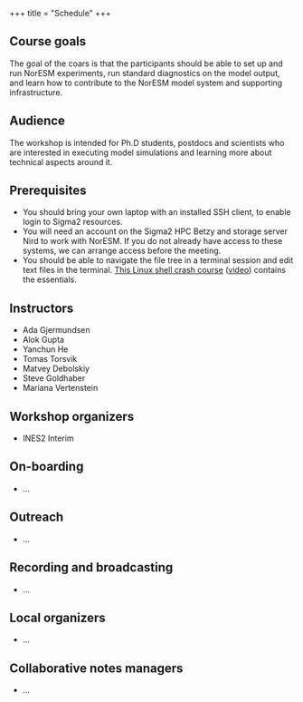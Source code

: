 +++
title = "Schedule"
+++

## Course goals

The goal of the coars is that the participants should be able to set up and
run NorESM experiments, run standard diagnostics on the model output, and 
learn how to contribute to the NorESM model system and supporting infrastructure.


## Audience

The workshop is intended for Ph.D students, postdocs and scientists who are interested in executing model simulations and learning more about technical aspects around it.



## Prerequisites

- You should bring your own laptop with an installed SSH client, to enable
  login to Sigma2 resources.
- You will need an account on the Sigma2 HPC Betzy and storage server Nird to
  work with NorESM. If you do not already have access to these systems, we
  can arrange access before the meeting.
- You should be able to navigate the file tree in a terminal session and edit
  text files in the terminal.
  [This Linux shell crash course](https://scicomp.aalto.fi/scicomp/shell/)
  ([video](https://youtu.be/56p6xX0aToI))
  contains the essentials.


## Instructors

- Ada Gjermundsen
- Alok Gupta
- Yanchun He
- Tomas Torsvik
- Matvey Debolskiy
- Steve Goldhaber
- Mariana Vertenstein

## Workshop organizers

- INES2 Interim


## On-boarding

- ...


## Outreach

- ...


## Recording and broadcasting

- ...


## Local organizers

- ...


## Collaborative notes managers

- ...
